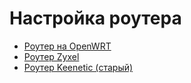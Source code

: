# Настройка роутера

* [Роутер на OpenWRT](./4-setup-owrt.md)
* [Роутер Zyxel](./4-setup-zyxel.md)
* [Роутер Keenetic (старый)](./4-setup-keenetic.md)